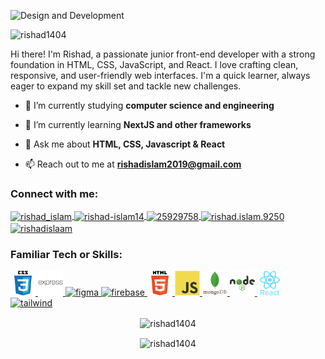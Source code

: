 ![Design and Development](https://i.ibb.co/z6DBPds/Modern-Futuristic-Gadget-Technology-Review-Channel-Youtube-Banner.png)

<p align="left"> <img src="https://komarev.com/ghpvc/?username=rishad1404&label=Profile%20views&color=0e75b6&style=flat" alt="rishad1404" /> </p>

Hi there! I'm Rishad, a passionate junior front-end developer with a strong foundation in HTML, CSS, JavaScript, and React. I love crafting clean, responsive, and user-friendly web interfaces. I'm a quick learner, always eager to expand my skill set and tackle new challenges.

- 🔭 I’m currently studying **computer science and engineering**

- 🌱 I’m currently learning **NextJS and other frameworks**

- 💬 Ask me about **HTML, CSS, Javascript & React**

- 📫 Reach out to me at  **rishadislam2019@gmail.com**

<h3 align="left">Connect with me:</h3>
<p align="left">
  <a href="https://dev.to/rishad_islam" target="_blank">
    <img align="center" src="https://raw.githubusercontent.com/rahuldkjain/github-profile-readme-generator/master/src/images/icons/Social/devto.svg" alt="rishad_islam" height="30" width="40" />
  </a>
  <a href="https://linkedin.com/in/rishad-islam14" target="_blank">
    <img align="center" src="https://raw.githubusercontent.com/rahuldkjain/github-profile-readme-generator/master/src/images/icons/Social/linked-in-alt.svg" alt="rishad-islam14" height="30" width="40" />
  </a>
  <a href="https://stackoverflow.com/users/25929758" target="_blank">
    <img align="center" src="https://raw.githubusercontent.com/rahuldkjain/github-profile-readme-generator/master/src/images/icons/Social/stack-overflow.svg" alt="25929758" height="30" width="40" />
  </a>
  <a href="https://fb.com/rishad.islam.9250" target="_blank">
    <img align="center" src="https://raw.githubusercontent.com/rahuldkjain/github-profile-readme-generator/master/src/images/icons/Social/facebook.svg" alt="rishad.islam.9250" height="30" width="40" />
  </a>
  <a href="https://instagram.com/rishadislaam" target="_blank">
    <img align="center" src="https://raw.githubusercontent.com/rahuldkjain/github-profile-readme-generator/master/src/images/icons/Social/instagram.svg" alt="rishadislaam" height="30" width="40" />
  </a>
</p>


<h3 align="left">Familiar Tech or Skills:</h3>
<p align="left">
  <a href="https://www.w3schools.com/css/" target="_blank" rel="noreferrer">
    <img src="https://raw.githubusercontent.com/devicons/devicon/master/icons/css3/css3-original-wordmark.svg" alt="css3" width="40" height="40"/>
  </a>
  <a href="https://expressjs.com" target="_blank" rel="noreferrer">
    <img src="https://raw.githubusercontent.com/devicons/devicon/master/icons/express/express-original-wordmark.svg" alt="express" width="40" height="40"/>
  </a>
  <a href="https://www.figma.com/" target="_blank" rel="noreferrer">
    <img src="https://www.vectorlogo.zone/logos/figma/figma-icon.svg" alt="figma" width="40" height="40"/>
  </a>
  <a href="https://firebase.google.com/" target="_blank" rel="noreferrer">
    <img src="https://www.vectorlogo.zone/logos/firebase/firebase-icon.svg" alt="firebase" width="40" height="40"/>
  </a>
  <a href="https://www.w3.org/html/" target="_blank" rel="noreferrer">
    <img src="https://raw.githubusercontent.com/devicons/devicon/master/icons/html5/html5-original-wordmark.svg" alt="html5" width="40" height="40"/>
  </a>
  <a href="https://developer.mozilla.org/en-US/docs/Web/JavaScript" target="_blank" rel="noreferrer">
    <img src="https://raw.githubusercontent.com/devicons/devicon/master/icons/javascript/javascript-original.svg" alt="javascript" width="40" height="40"/>
  </a>
  <a href="https://www.mongodb.com/" target="_blank" rel="noreferrer">
    <img src="https://raw.githubusercontent.com/devicons/devicon/master/icons/mongodb/mongodb-original-wordmark.svg" alt="mongodb" width="40" height="40"/>
  </a>
  <a href="https://nodejs.org" target="_blank" rel="noreferrer">
    <img src="https://raw.githubusercontent.com/devicons/devicon/master/icons/nodejs/nodejs-original-wordmark.svg" alt="nodejs" width="40" height="40"/>
  </a>
  <a href="https://reactjs.org/" target="_blank" rel="noreferrer">
    <img src="https://raw.githubusercontent.com/devicons/devicon/master/icons/react/react-original-wordmark.svg" alt="react" width="40" height="40"/>
  </a>
  <a href="https://tailwindcss.com/" target="_blank" rel="noreferrer">
    <img src="https://www.vectorlogo.zone/logos/tailwindcss/tailwindcss-icon.svg" alt="tailwind" width="40" height="40"/>
  </a>
</p>


<p align="center"> <img align="center" src="https://github-readme-stats.vercel.app/api?username=rishad1404&show_icons=true&locale=en" alt="rishad1404" style="width: 100% ; height: 300px;" /></p>
<p align="center"><img align="center" src="https://github-readme-streak-stats.herokuapp.com/?user=rishad1404&" alt="rishad1404" style="width: 100% ; height: 300px;" /></p>





